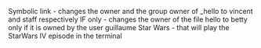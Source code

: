 Symbolic link - changes the owner and the group owner of _hello to vincent and staff respectively
IF only - changes the owner of the file hello to betty only if it is owned by the user guillaume
Star Wars - that will play the StarWars IV episode in the terminal
